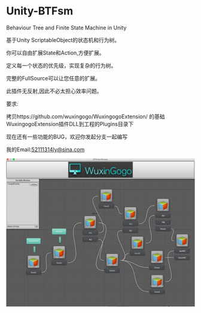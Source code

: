 # Unity-BTFsm
Behaviour Tree and Finite State Machine in Unity

基于Unity ScriptableObject的状态机和行为树。

你可以自由扩展State和Action,方便扩展。

定义每一个状态的优先级，实现复杂的行为树。

完整的FullSource可以让您任意的扩展。

此插件无反射,因此不必太担心效率问题。

要求:

拷贝https://github.com/wuxingogo/WuxingogoExtension/ 的基础WuxingogoExtension插件DLL到工程的Plugins目录下

现在还有一些功能的BUG，欢迎你发起分支一起编写

我的Email:52111314ly@sina.com

![github](ScreenShot/1.jpg "github") 
